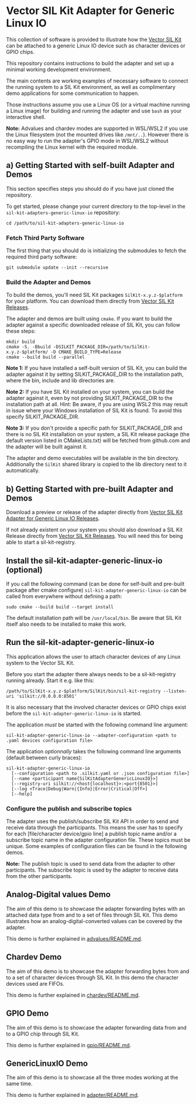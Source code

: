 # Vector SIL Kit Adapter for Generic Linux IO
This collection of software is provided to illustrate how the [Vector SIL Kit](https://github.com/vectorgrp/sil-kit/)
can be attached to a generic Linux IO device such as character devices or GPIO chips.

This repository contains instructions to build the adapter and set up a minimal working development environment.

The main contents are working examples of necessary software to connect the running system to a SIL Kit environment,
as well as complimentary demo applications for some communication to happen.

Those instructions assume you use a Linux OS (or a virtual machine running a Linux image) for building and running the adapter and use ``bash`` as your interactive
shell.

**Note:** Advalues and chardev modes are supported in WSL/WSL2 if you use the Linux filesystem (not the mounted drives like `/mnt/..`). However there is no easy way to run the adapter's GPIO mode in WSL/WSL2 without recompiling the Linux kernel with the required module.

## a) Getting Started with self-built Adapter and Demos
This section specifies steps you should do if you have just cloned the repository.

To get started, please change your current directory to the top-level in the ``sil-kit-adapters-generic-linux-io``
repository:

    cd /path/to/sil-kit-adapters-generic-linux-io

### Fetch Third Party Software
The first thing that you should do is initializing the submodules to fetch the required third party software:

    git submodule update --init --recursive

### Build the Adapter and Demos
To build the demos, you'll need SIL Kit packages ``SilKit-x.y.z-$platform`` for your platform. You can download them directly from [Vector SIL Kit Releases](https://github.com/vectorgrp/sil-kit/releases).

The adapter and demos are built using ``cmake``. If you want to build the adapter against a specific downloaded release of SIL Kit, you can follow these steps:

    mkdir build
    cmake -S. -Bbuild -DSILKIT_PACKAGE_DIR=/path/to/SilKit-x.y.z-$platform/ -D CMAKE_BUILD_TYPE=Release
    cmake --build build --parallel

**Note 1:** If you have installed a self-built version of SIL Kit, you can build the adapter against it by setting SILKIT_PACKAGE_DIR to the installation path, where the bin, include and lib directories are.

**Note 2:** If you have SIL Kit installed on your system, you can build the adapter against it, even by not providing SILKIT_PACKAGE_DIR to the installation path at all. Hint: Be aware, if you are using WSL2 this may result in issue where your Windows installation of SIL Kit is found. To avoid this specify SILKIT_PACKAGE_DIR.

**Note 3:** If you don't provide a specific path for SILKIT_PACKAGE_DIR and there is no SIL Kit installation on your system, a SIL Kit release package (the default version listed in CMakeLists.txt) will be fetched from github.com and the adapter will be built against it.

The adapter and demo executables will be available in the bin directory. Additionally the ``SilKit`` shared library is copied to the lib directory next to it automatically.

## b) Getting Started with pre-built Adapter and Demos
Download a preview or release of the adapter directly from [Vector SIL Kit Adapter for Generic Linux IO Releases](https://github.com/vectorgrp/sil-kit-adapters-generic-linux-io/releases).

If not already existent on your system you should also download a SIL Kit Release directly from [Vector SIL Kit Releases](https://github.com/vectorgrp/sil-kit/releases). You will need this for being able to start a sil-kit-registry.

## Install the sil-kit-adapter-generic-linux-io (optional)
If you call the following command (can be done for self-built and pre-built package after cmake configure) ``sil-kit-adapter-generic-linux-io`` can be called from everywhere without defining a path:  

    sudo cmake --build build --target install

The default installation path will be ``/usr/local/bin``. Be aware that SIL Kit itself also needs to be installed to make this work.

## Run the sil-kit-adapter-generic-linux-io
This application allows the user to attach character devices of any Linux system to the Vector SIL Kit.

Before you start the adapter there always needs to be a sil-kit-registry running already. Start it e.g. like this:

    /path/to/SilKit-x.y.z-$platform/SilKit/bin/sil-kit-registry --listen-uri 'silkit://0.0.0.0:8501'

It is also necessary that the involved character devices or GPIO chips exist before the ``sil-kit-adapter-generic-linux-io`` is started. 

The application *must* be started with the following command line argument:
    
    sil-kit-adapter-generic-linux-io --adapter-configuration <path to .yaml devices configuration file>

The application *optionnally* takes the following command line arguments (default between curly braces):

    sil-kit-adapter-generic-linux-io 
      [--configuration <path to .silkit.yaml or .json configuration file>]
      [--name <participant name{SilKitAdapterGenericLinuxIO}>]
      [--registry-uri silkit://<host{localhost}>:<port{8501}>]
      [--log <Trace|Debug|Warn|{Info}|Error|Critical|Off>]
      [--help]

### Configure the publish and subscribe topics
The adapter uses the publish/subscribe SIL Kit API in order to send and receive data through the participants. This means the user has to specify for each [file/character device/gpio line] a publish topic name
and/or a subscribe topic name in the adapter configuration file. These topics must be unique.
Some examples of configuration files can be found in the following demos.

**Note:** The publish topic is used to send data from the adapter to other participants.
The subscribe topic is used by the adapter to receive data from the other participants.

## Analog-Digital values Demo
The aim of this demo is to showcase the adapter forwarding bytes with an attached data type from and to a set of files through SIL Kit. This demo illustrates how an analog-digital-converted values can be covered by the adapter.

This demo is further explained in [advalues/README.md](advalues/README.md).

## Chardev Demo
The aim of this demo is to showcase the adapter forwarding bytes from and to a set of character devices through
SIL Kit. In this demo the character devices used are FIFOs.

This demo is further explained in [chardev/README.md](chardev/README.md).

## GPIO Demo
The aim of this demo is to showcase the adapter forwarding data from and to a GPIO chip through
SIL Kit. 

This demo is further explained in [gpio/README.md](gpio/README.md).

## GenericLinuxIO Demo
The aim of this demo is to showcase all the three modes working at the same time. 

This demo is further explained in [adapter/README.md](adapter/README.md).

